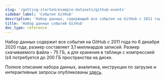 ```yaml
---
slug: '/getting-started/example-datasets/github-events'
sidebar_label: 'События GitHub'
description: 'Набор данных, содержащий все события на GitHub с 2011 года по 6 декабря'
title: 'Набор данных событий GitHub'
doc_type: reference
---
```

Набор данных содержит все события на GitHub с 2011 года по 6 декабря 2020 года, размер составляет 3,1 миллиардов записей. Размер скачиваемого файла - 75 ГБ, а для хранения в таблице с компрессией lz4 потребуется до 200 ГБ пространства на диске.

Полное описание набора данных, аналитика, инструкции по загрузке и интерактивные запросы опубликованы [здесь](https://ghe.clickhouse.tech/).